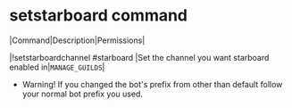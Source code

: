 # setstarboard command

|Command|Description|Permissions|

|!setstarboardchannel #starboard |Set the channel you want starboard enabled in|`MANAGE_GUILDS`|

* Warning! If you changed the bot's prefix from other than default follow your normal bot prefix you used.

